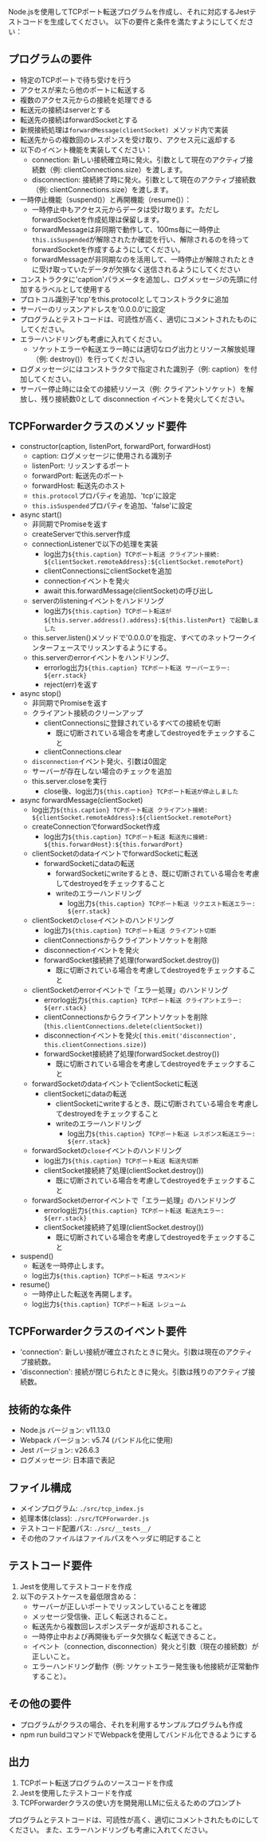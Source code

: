 Node.jsを使用してTCPポート転送プログラムを作成し、それに対応するJestテストコードを生成してください。
以下の要件と条件を満たすようにしてください：

## プログラムの要件

- 特定のTCPポートで待ち受けを行う
- アクセスが来たら他のポートに転送する
- 複数のアクセス元からの接続を処理できる
- 転送元の接続はserverとする
- 転送先の接続はforwardSocketとする
- 新規接続処理は`forwardMessage(clientSocket) `メソッド内で実装
- 転送先からの複数回のレスポンスを受け取り、アクセス元に返却する
- 以下のイベント機能を実装してください：
  - connection: 新しい接続確立時に発火。引数として現在のアクティブ接続数（例: clientConnections.size）を渡します。
  - disconnection: 接続終了時に発火。引数として現在のアクティブ接続数（例: clientConnections.size）を渡します。
- 一時停止機能（suspend()）と再開機能（resume()）：
  - 一時停止中もアクセス元からデータは受け取ります。ただしforwardSocketを作成処理は保留します。
  - forwardMessageは非同期で動作して、100ms毎に一時停止`this.isSuspended`が解除されたか確認を行い、解除されるのを待ってforwardSocketを作成するようにしてください。
  - forwardMessageが非同期なのを活用して、一時停止が解除されたときに受け取っていたデータが欠損なく送信されるようにしてください
- コンストラクタに'caption'パラメータを追加し、ログメッセージの先頭に付加するラベルとして使用する
- プロトコル識別子'tcp'をthis.protocolとしてコンストラクタに追加
- サーバーのリッスンアドレスを'0.0.0.0'に設定
- プログラムとテストコードは、可読性が高く、適切にコメントされたものにしてください。
- エラーハンドリングも考慮に入れてください。
  - ソケットエラーや転送エラー時には適切なログ出力とリソース解放処理（例: destroy()）を行ってください。
- ログメッセージにはコンストラクタで指定された識別子（例: caption）を付加してください。
- サーバー停止時には全ての接続リソース（例: クライアントソケット）を解放し、残り接続数0として disconnection イベントを発火してください。


## TCPForwarderクラスのメソッド要件

- constructor(caption, listenPort, forwardPort, forwardHost) 
  - caption: ログメッセージに使用される識別子
  - listenPort: リッスンするポート
  - forwardPort: 転送先のポート
  - forwardHost: 転送先のホスト
  - `this.protocol`プロパティを追加、'tcp'に設定
  - `this.isSuspended`プロパティを追加、'false'に設定
- async start()
  - 非同期でPromiseを返す
  - createServerでthis.server作成
  - connectionListenerで以下の処理を実装
    - log出力`${this.caption} TCPポート転送 クライアント接続: ${clientSocket.remoteAddress}:${clientSocket.remotePort}`
    - clientConnectionsにclientSocketを追加
    - connectionイベントを発火
    - await this.forwardMessage(clientSocket)の呼び出し
  - serverのlisteningイベントをハンドリング
    - log出力`${this.caption} TCPポート転送が ${this.server.address().address}:${this.listenPort} で起動しました`
  - this.server.listen()メソッドで'0.0.0.0'を指定、すべてのネットワークインターフェースでリッスンするようにする。
  - this.serverのerrorイベントをハンドリング、
    - errorlog出力`${this.caption} TCPポート転送 サーバーエラー: ${err.stack}`
    - reject(err)を返す
- async stop()
  - 非同期でPromiseを返す
  - クライアント接続のクリーンアップ
    - clientConnectionsに登録されているすべての接続を切断
      - 既に切断されている場合を考慮してdestroyedをチェックすること
    - clientConnections.clear
  - `disconnection`イベント発火、引数は0固定
  - サーバーが存在しない場合のチェックを追加
  - this.server.closeを実行
    - close後、log出力`${this.caption} TCPポート転送が停止しました`
- async forwardMessage(clientSocket)
  - log出力`${this.caption} TCPポート転送 クライアント接続: ${clientSocket.remoteAddress}:${clientSocket.remotePort}`
  - createConnectionでforwardSocket作成
    - log出力`${this.caption} TCPポート転送 転送先に接続: ${this.forwardHost}:${this.forwardPort}`
  - clientSocketのdataイベントでforwardSocketに転送
    - forwardSocketにdataの転送
      - forwardSocketにwriteするとき、既に切断されている場合を考慮してdestroyedをチェックすること
      - writeのエラーハンドリング
        - log出力`${this.caption} TCPポート転送 リクエスト転送エラー: ${err.stack}`
  - clientSocketの`close`イベントのハンドリング
    - log出力`${this.caption} TCPポート転送 クライアント切断`
    - clientConnectionsからクライアントソケットを削除
    - disconnectionイベントを発火
    - forwardSocket接続終了処理(forwardSocket.destroy())
      - 既に切断されている場合を考慮してdestroyedをチェックすること
  - clientSocketのerrorイベントで「エラー処理」のハンドリング
    - errorlog出力`${this.caption} TCPポート転送 クライアントエラー: ${err.stack}`
    - clientConnectionsからクライアントソケットを削除(`this.clientConnections.delete(clientSocket)`)
    - disconnectionイベントを発火( `this.emit('disconnection', this.clientConnections.size)`)
    - forwardSocket接続終了処理(forwardSocket.destroy())
      - 既に切断されている場合を考慮してdestroyedをチェックすること
  - forwardSocketのdataイベントでclientSocketに転送
    - clientSocketにdataの転送
      - clientSocketにwriteするとき、既に切断されている場合を考慮してdestroyedをチェックすること
      - writeのエラーハンドリング
        - log出力`${this.caption} TCPポート転送 レスポンス転送エラー: ${err.stack}`
  - forwardSocketの`close`イベントのハンドリング
    - log出力`${this.caption} TCPポート転送 転送先切断`
    - clientSocket接続終了処理(clientSocket.destroy())
      - 既に切断されている場合を考慮してdestroyedをチェックすること
  - forwardSocketのerrorイベントで「エラー処理」のハンドリング
    - errorlog出力`${this.caption} TCPポート転送 転送先エラー: ${err.stack}`
    - clientSocket接続終了処理(clientSocket.destroy())
      - 既に切断されている場合を考慮してdestroyedをチェックすること
- suspend() 
  - 転送を一時停止します。
  - log出力`${this.caption} TCPポート転送 サスペンド`
- resume() 
  - 一時停止した転送を再開します。
  - log出力`${this.caption} TCPポート転送 レジューム`

## TCPForwarderクラスのイベント要件
- 'connection': 新しい接続が確立されたときに発火。引数は現在のアクティブ接続数。
- 'disconnection': 接続が閉じられたときに発火。引数は残りのアクティブ接続数。

## 技術的な条件

- Node.js バージョン: v11.13.0
- Webpack バージョン: v5.74 (バンドル化に使用)
- Jest バージョン: v26.6.3
- ログメッセージ: 日本語で表記

## ファイル構成

- メインプログラム: `./src/tcp_index.js`
- 処理本体(class): `./src/TCPForwarder.js`
- テストコード配置パス: `./src/__tests__/`
- その他のファイルはファイルパスをヘッダに明記すること

## テストコード要件

1. Jestを使用してテストコードを作成
2. 以下のテストケースを最低限含める：
   - サーバーが正しいポートでリッスンしていることを確認
   - メッセージ受信後、正しく転送されること。
   - 転送先から複数回レスポンスデータが返却されること。
   - 一時停止中および再開後もデータ欠損なく転送できること。
   - イベント（connection, disconnection）発火と引数（現在の接続数）が正しいこと。
   - エラーハンドリング動作（例: ソケットエラー発生後も他接続が正常動作すること）。


## その他の要件

   - プログラムがクラスの場合、それを利用するサンプルプログラムも作成
   - npm run buildコマンドでWebpackを使用してバンドル化できるようにする

## 出力

1. TCPポート転送プログラムのソースコードを作成
2. Jestを使用したテストコードを作成
3. TCPForwarderクラスの使い方を開発用LLMに伝えるためのプロンプト

プログラムとテストコードは、可読性が高く、適切にコメントされたものにしてください。
また、エラーハンドリングも考慮に入れてください。

